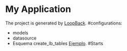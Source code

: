 # My Application

The project is generated by [LoopBack](http://loopback.io).
#configurations:
 - models 
 - datasource
 - Esquema create_lb_tables [Ejemplo](https://loopback.io/doc/en/lb3/Creating-a-database-schema-from-models.html).
#Starts

